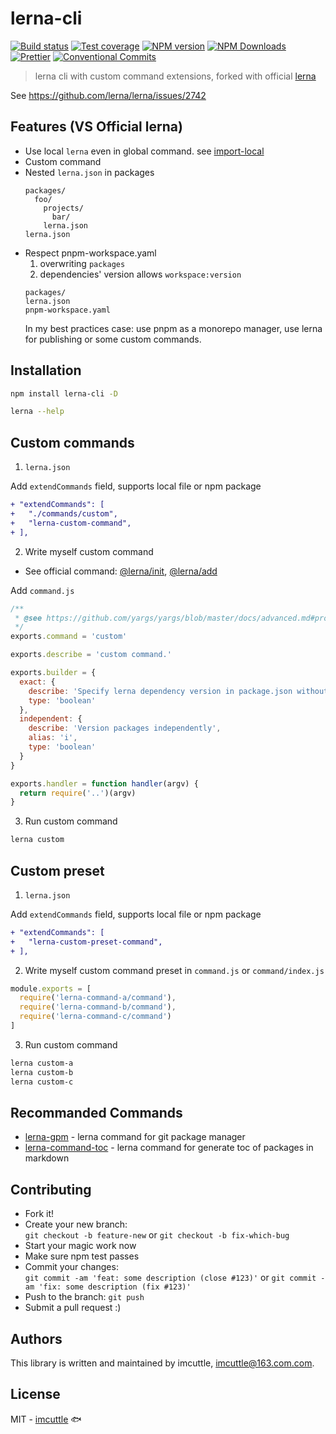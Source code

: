 # lerna-cli

[![Build status](https://img.shields.io/travis/imcuttle/lerna-cli/master.svg?style=flat-square)](https://travis-ci.org/imcuttle/lerna-cli)
[![Test coverage](https://img.shields.io/codecov/c/github/imcuttle/lerna-cli.svg?style=flat-square)](https://codecov.io/github/imcuttle/lerna-cli?branch=master)
[![NPM version](https://img.shields.io/npm/v/lerna-cli.svg?style=flat-square)](https://www.npmjs.com/package/lerna-cli)
[![NPM Downloads](https://img.shields.io/npm/dm/lerna-cli.svg?style=flat-square&maxAge=43200)](https://www.npmjs.com/package/lerna-cli)
[![Prettier](https://img.shields.io/badge/code_style-prettier-ff69b4.svg?style=flat-square)](https://prettier.io/)
[![Conventional Commits](https://img.shields.io/badge/Conventional%20Commits-1.0.0-yellow.svg?style=flat-square)](https://conventionalcommits.org)

> lerna cli with custom command extensions, forked with official [lerna](https://www.npmjs.com/package/lerna)

See https://github.com/lerna/lerna/issues/2742

## Features (VS Official lerna)

- Use local `lerna` even in global command. see [import-local](https://www.npmjs.com/package/import-local)
- Custom command
- Nested `lerna.json` in packages
  ```text
  packages/
    foo/
      projects/
        bar/
      lerna.json
  lerna.json
  ```
- Respect pnpm-workspace.yaml
  1. overwriting `packages`
  2. dependencies' version allows `workspace:version`
  ```text
  packages/
  lerna.json
  pnpm-workspace.yaml
  ```
  In my best practices case: use pnpm as a monorepo manager, use lerna for publishing or some custom commands.

## Installation

```bash
npm install lerna-cli -D

lerna --help
```

## Custom commands

1. `lerna.json`

Add `extendCommands` field, supports local file or npm package

```diff
+ "extendCommands": [
+   "./commands/custom",
+   "lerna-custom-command",
+ ],
```

2. Write myself custom command

- See official command: [@lerna/init](https://github.com/lerna/lerna/tree/master/commands/init), [@lerna/add](https://github.com/lerna/lerna/tree/master/commands/add)

Add `command.js`

```javascript
/**
 * @see https://github.com/yargs/yargs/blob/master/docs/advanced.md#providing-a-command-module
 */
exports.command = 'custom'

exports.describe = 'custom command.'

exports.builder = {
  exact: {
    describe: 'Specify lerna dependency version in package.json without a caret (^)',
    type: 'boolean'
  },
  independent: {
    describe: 'Version packages independently',
    alias: 'i',
    type: 'boolean'
  }
}

exports.handler = function handler(argv) {
  return require('..')(argv)
}
```

3. Run custom command

```bash
lerna custom
```

## Custom preset

1. `lerna.json`

Add `extendCommands` field, supports local file or npm package

```diff
+ "extendCommands": [
+   "lerna-custom-preset-command",
+ ],
```

2. Write myself custom command preset in `command.js` or `command/index.js`

```javascript
module.exports = [
  require('lerna-command-a/command'),
  require('lerna-command-b/command'),
  require('lerna-command-c/command')
]
```

3. Run custom command

```bash
lerna custom-a
lerna custom-b
lerna custom-c
```

## Recommanded Commands

- [lerna-gpm](https://github.com/imcuttle/lerna-gpm) - lerna command for git package manager
- [lerna-command-toc](https://github.com/imcuttle/lerna-command-toc) - lerna command for generate toc of packages in markdown

## Contributing

- Fork it!
- Create your new branch:  
  `git checkout -b feature-new` or `git checkout -b fix-which-bug`
- Start your magic work now
- Make sure npm test passes
- Commit your changes:  
  `git commit -am 'feat: some description (close #123)'` or `git commit -am 'fix: some description (fix #123)'`
- Push to the branch: `git push`
- Submit a pull request :)

## Authors

This library is written and maintained by imcuttle, <a href="mailto:imcuttle@163.com.com">imcuttle@163.com.com</a>.

## License

MIT - [imcuttle](https://github.com/imcuttle) 🐟
